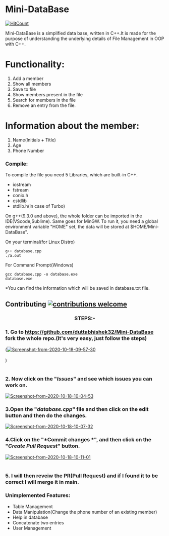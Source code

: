 # Mini-DataBase
[![HitCount](http://hits.dwyl.com/duttabhishek32/Mini-DataBase.svg)](http://hits.dwyl.com/duttabhishek32/Mini-DataBase)

Mini-DataBase is a simplified data base, written in C++.It is made for the purpose of understanding the underlying details of File Management in OOP with C++.

# Functionality:
1. Add a member
2. Show all members
3. Save to file
4. Show members present in the file
5. Search for members in the file
6. Remove an entry from the file.

# Information about the member:
1. Name(Initials + Title)
2. Age
3. Phone Number

### Compile:
To compile the file you need 5 Libraries, which are built-in C++.
* iostream
* fstream
* conio.h
* cstdlib
* stdlib.h(in case of Turbo)

On g++(9.3.0 and above), the whole folder can be imported in the IDE(VScode,Sublime). Same goes for MinGW.
To run it, you need a global environment  variable "HOME" set, the data will be stored at $HOME/Mini-DataBase".

On your terminal(for Linux Distro)
```
g++ database.cpp
./a.out
```
For Command Prompt(Windows)
```
gcc database.cpp -o database.exe
database.exe
```
*You can find the information which will be saved in database.txt file.

## Contributing [![contributions welcome](https://img.shields.io/badge/contributions-welcome-brightgreen.svg?style=flat)](https://github.com/duttabhishek32/Mini-DataBase/issues) 
### <div align="center">STEPS:-</div>
### 1. Go to https://github.com/duttabhishek32/Mini-DataBase fork the whole repo.(It's very easy, just follow the steps)
  (<a href="https://ibb.co/3T0vL8X"><img src="https://i.ibb.co/yN8pbMT/Screenshot-from-2020-10-18-09-57-30.jpg" alt="Screenshot-from-2020-10-18-09-57-30" border="0"></a><br /><a target='_blank' href='https://imgbb.com/'></a><br />)
<br></br>
### 2. Now click on the "*Issues*"  and see which issues you can work on.
<a href="https://ibb.co/4Tt9HK3"><img src="https://i.ibb.co/DCWsZzT/Screenshot-from-2020-10-18-10-04-53.jpg" alt="Screenshot-from-2020-10-18-10-04-53" border="0"></a>
### 3.Open the "*database.cpp*" file and then click on the edit button and then do the changes.
<a href="https://ibb.co/3CNkthx"><img src="https://i.ibb.co/hmWCp8G/Screenshot-from-2020-10-18-10-07-32.jpg" alt="Screenshot-from-2020-10-18-10-07-32" border="0"></a>
### 4.Click on the "*Commit changes *", and then click on the "*Create Pull Request*"  button.
<a href="https://ibb.co/XjhyQVQ"><img src="https://i.ibb.co/bQSH070/Screenshot-from-2020-10-18-10-11-01.jpg" alt="Screenshot-from-2020-10-18-10-11-01" border="0"></a><br /><a target='_blank' href='https://imgbb.com/'></a><br />
### 5. I will then reveiw the PR(Pull Request) and if I found it to be correct I will merge it in main.

### Unimplemented Features:
* Table Management
* Data Manipulation(Change the phone number of an existing member)
* Help in database
* Concatenate two entries
* User Management


